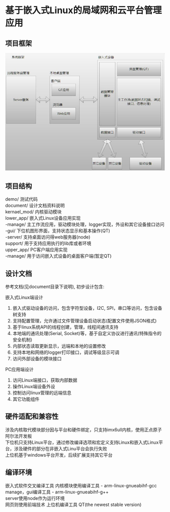 # 基于嵌入式Linux的局域网和云平台管理应用

## 项目框架

![image](https://github.com/zc110747/remote_manage/blob/master/document/Image/firmware.jpg)

## 项目结构

demo/           	测试代码    
document/       	设计文档资料说明    
kernael_mod/     	内核驱动模块  
lower_app/              嵌入式Linux设备应用实现  
	-manage/     	主工作流应用，驱动模块处理，logger实现，外设和其它设备接口访问  
	-gui/        	下位机图形界面，支持状态显示和基本操作(QT)  
	-server/        支持桌面访问得web服务器(node)  
support/        	用于支持应用执行的lib库或者环境  
upper_app/              PC客户端应用实现  
	-manage/        用于访问嵌入式设备的桌面客户端(暂定QT)  

## 设计文档

参考文档(见document目录下说明), 初步设计包含:

嵌入式Linux端设计

1. 嵌入式驱动设备的访问，包含字符型设备，I2C, SPI，串口等访问，包含设备树支持
2. 支持配置管理，允许通过文件管理设备启动状态(配置文件使用JSON格式)
3. 基于linux系统API的线程创建，管理，线程间通讯支持
4. 本地端的通讯处理(Serial, Socket)等，基于自定义协议进行通讯(特殊指令的安全机制)
5. 内部状态读取更新显示，远端和本地的设置修改
6. 支持本地和网络的logger打印接口，调试等级显示可调
7. 访问外部设备的模块接口

PC应用端设计

1. 访问Linux端接口，获取内部数据
2. 操作Linux端设备外设
3. 控制访问linux管理的远端信息
4. 其它功能组件

## 硬件适配和兼容性

涉及内核取代模块部分因与平台和硬件绑定，只支持imx6ull内核，使用正点原子阿尔法开发板  
下位机只支持Linux平台，通过修改编译选项和宏定义支持Linux和嵌入式Linux平台，涉及硬件的部分在非嵌入式Linu平台会执行失败  
上位机基于windows平台开发，后续扩展支持其它平台  

## 编译环境

嵌入式软件交叉编译工具
	内核模块使用编译工具 - arm-linux-gnueabihf-gcc  
	manage，gui编译工具 - arm-linux-gnueabihf-g++  
	server使用node作为运行环境  
	网页则使用前端技术
上位机编译工具
	QT(the newest stable version)
